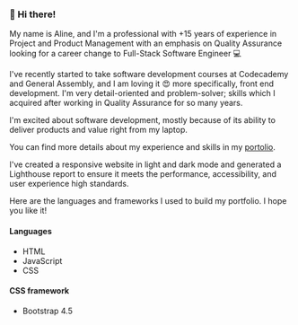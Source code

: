 
### :wave: Hi there!

My name is Aline, and I'm a professional with +15 years of experience in Project and Product Management with an emphasis on Quality Assurance looking for a career change to Full-Stack Software Engineer :computer:

I've recently started to take software development courses at Codecademy and General Assembly, and I am loving it :heart_eyes: 
more specifically, front end development. I'm very detail-oriented and problem-solver; skills which I acquired after working in Quality Assurance for so many years.

I'm excited about software development, mostly because of its ability to deliver products and value right from my laptop.

You can find more details about my experience and skills in my [portolio](https://aoliveiramagalhaes.github.io/portfolio).

I've created a responsive website in light and dark mode and generated a Lighthouse report to ensure it meets the performance, accessibility, and user experience high standards.

Here are the languages and frameworks I used to build my portfolio. I hope you like it! 

#### Languages
 * HTML
 * JavaScript
 * CSS

 #### CSS framework
 * Bootstrap 4.5
